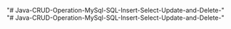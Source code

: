 "# Java-CRUD-Operation-MySql-SQL-Insert-Select-Update-and-Delete-" 
"# Java-CRUD-Operation-MySql-SQL-Insert-Select-Update-and-Delete-" 
